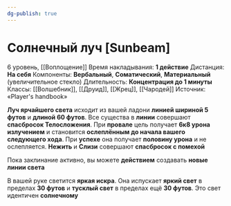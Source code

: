 ```yaml
---
dg-publish: true
---
```

# Солнечный луч [Sunbeam]
6 уровень, [[Воплощение]]
Время накладывания: **1 действие**
Дистанция: **На себя**
Компоненты: **Вербальный**, **Соматический**, **Материальный** (увеличительное стекло)
Длительность: **Концентрация до 1 минуты**
Классы: [[Волшебник]], [[Друид]], [[Жрец]], [[Чародей]]
Источник: «Player's handbook»

**Луч ярчайшего света** исходит из вашей ладони **линией шириной 5 футов** и **длиной 60 футов**. Все существа в **линии** совершают **спасбросок Телосложения**. При **провале** цель получает **6к8 урона излучением** и становится **ослеплённым до начала вашего следующего хода**. При **успехе** она получает **половину урона** и не ослепляется. **Нежить** и **Слизи** совершают **спасбросок с помехой**

Пока заклинание активно, вы можете **действием** создавать **новые линии света**

В вашей руке светится **яркая искра**. Она испускает **яркий свет** в пределах **30 футов** и **тусклый свет** в пределах ещё **30 футов**. Это свет идентичен **солнечному**